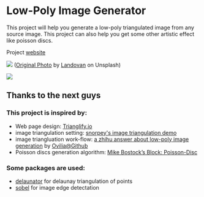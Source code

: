 # Low-Poly Image Generator

This project will help you generate a low-poly triangulated image from any source image. This project can also help you get some other artistic effect like poisson discs.

Project [website](http://low-poly.coolvr.tech)

![](http://low-poly.coolvr.tech/images/demo.png)
([Original Photo](https://unsplash.com/photos/ayrGaxXWQmg) by [Landovan](https://unsplash.com/@landovan) on Unsplash)

![](http://low-poly.coolvr.tech/images/demo2.png)

## Thanks to the next guys

### This project is inspired by:
* Web page design: [Trianglify.io](https://trianglify.io)
* image triangulation setting: [snorpey's image triangulation demo](https://snorpey.github.io/triangulation/)
* image triangluation work-flow: [a zhihu answer about low-poly image generation](https://www.zhihu.com/question/29856775/answer/57668656) by [Ovilia@Github](https://github.com/Ovilia)
* Poisson discs generation algorithm: [Mike Bostock’s Block: Poisson-Disc](https://bl.ocks.org/mbostock/19168c663618b7f07158)

### Some packages are used: 
* [delaunator](https://github.com/mapbox/delaunator) for delaunay triangulation of points
* [sobel](https://github.com/miguelmota/sobel) for image edge detectation
